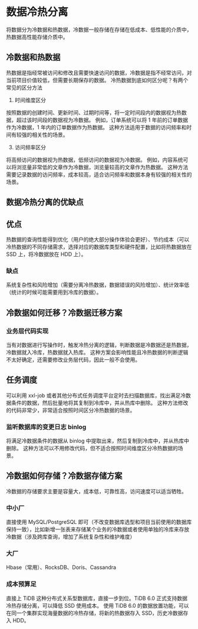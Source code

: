 # 数据冷热分离
将数据分为冷数据和热数据，冷数据一般存储在存储在低成本、低性能的介质中，热数据高性能存储介质中。

## 冷数据和热数据
热数据是指经常被访问和修改且需要快速访问的数据，冷数据是指不经常访问，对当前项目价值较低，但需要长期保存的数据。
冷热数据到底如何区分呢？有两个常见的区分方法
1. 时间维度区分

按照数据的创建时间、更新时间、过期时间等，将一定时间段内的数据视为热数据，超过该时间段的数据视为冷数据。
例如，订单系统可以将 1 年前的订单数据作为冷数据，1 年内的订单数据作为热数据。
这种方法适用于数据的访问频率和时间有较强的相关性的场景。

3. 访问频率区分

将高频访问的数据视为热数据，低频访问的数据视为冷数据。
例如，内容系统可以将浏览量非常低的文章作为冷数据，浏览量较高的文章作为热数据。
这种方法需要记录数据的访问频率，成本较高，适合访问频率和数据本身有较强的相关性的场景。

## 数据冷热分离的优缺点
## 优点
热数据的查询性能得到优化（用户的绝大部分操作体验会更好）、节约成本（可以冷热数据的不同存储需求，选择对应的数据库类型和硬件配置，比如将热数据放在 SSD 上，将冷数据放在 HDD 上）。
### 缺点
系统复杂性和风险增加（需要分离冷热数据，数据错误的风险增加）、统计效率低（统计的时候可能需要用到冷库的数据）。

## 冷数据如何迁移？冷数据迁移方案
### 业务层代码实现
当有对数据进行写操作时，触发冷热分离的逻辑，判断数据是冷数据还是热数据，冷数据就入冷库，热数据就入热库。
这种方案会影响性能且冷热数据的判断逻辑不太好确定，还需要修改业务层代码，因此一般不会使用。
## 任务调度
可以利用 xxl-job 或者其他分布式任务调度平台定时去扫描数据库，找出满足冷数据条件的数据，然后批量地将其复制到冷库中，并从热库中删除。
这种方法修改的代码非常少，非常适合按照时间区分冷热数据的场景。
### 监听数据库的变更日志 binlog
将满足冷数据条件的数据从 binlog 中提取出来，然后复制到冷库中，并从热库中删除。
这种方法可以不用修改代码，但不适合按照时间维度区分冷热数据的场景。

## 冷数据如何存储？冷数据存储方案
冷数据的存储要求主要是容量大，成本低，可靠性高，访问速度可以适当牺牲。
### 中小厂
直接使用 MySQL/PostgreSQL 即可（不改变数据库选型和项目当前使用的数据库保持一致），比如新增一张表来存储某个业务的冷数据或者使用单独的冷库来存放冷数据（涉及跨库查询，增加了系统复杂性和维护难度）
### 大厂
Hbase（常用）、RocksDB、Doris、Cassandra
### 成本预算足
直接上 TiDB 这种分布式关系型数据库，直接一步到位。TiDB 6.0 正式支持数据冷热存储分离，可以降低 SSD 使用成本。
使用 TiDB 6.0 的数据放置功能，可以在同一个集群实现海量数据的冷热存储，将新的热数据存入 SSD，历史冷数据存入 HDD。